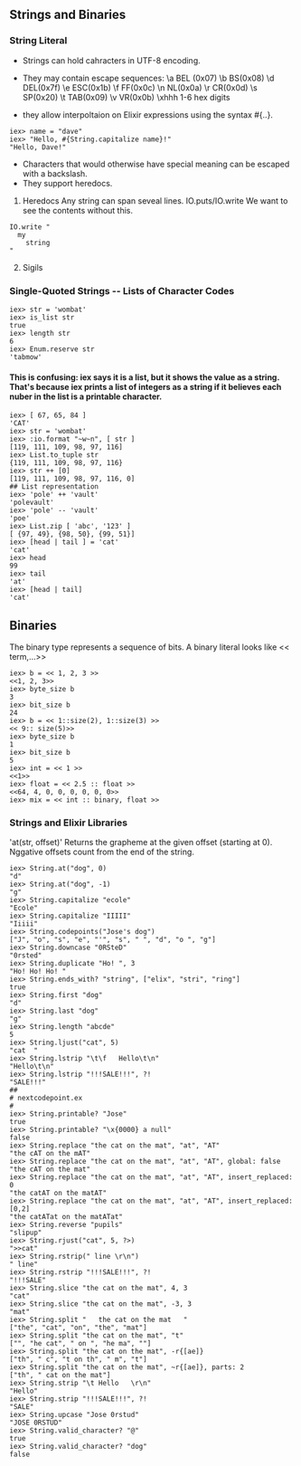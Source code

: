 ## Strings and Binaries
### String Literal
* Strings can hold cahracters in UTF-8 encoding.
* They may contain escape sequences:
  \a BEL (0x07)  \b  BS(0x08)   \d DEL(0x7f)
	\e ESC(0x1b)   \f  FF(0x0c)   \n NL(0x0a)
	\r CR(0x0d)    \s  SP(0x20)   \t TAB(0x09)
	\v VR(0x0b)    \xhhh 1-6 hex digits

* they allow interpoltaion on Elixir expressions using the syntax #{..}.
```
iex> name = "dave"
iex> "Hello, #{String.capitalize name}!"
"Hello, Dave!"
```
* Characters that would otherwise have special meaning can be escaped with a backslash.
* They support heredocs.

1. Heredocs
  Any string can span seveal lines. IO.puts/IO.write
	We want to see the contents without this.
```
IO.write "
  my
	string
"
```
2. Sigils

### Single-Quoted Strings -- Lists of Character Codes
```
iex> str = 'wombat'
iex> is_list str
true
iex> length str
6
iex> Enum.reserve str
'tabmow'
```

#### This is confusing: iex says it is a list, but it shows the value as a string. That's because iex prints a list of integers as a string if it believes each nuber in the list is a printable character.
```
iex> [ 67, 65, 84 ]
'CAT'
iex> str = 'wombat'
iex> :io.format "~w~n", [ str ]
[119, 111, 109, 98, 97, 116]
iex> List.to_tuple str
{119, 111, 109, 98, 97, 116}
iex> str ++ [0]
[119, 111, 109, 98, 97, 116, 0]
## List representation
iex> 'pole' ++ 'vault'
'polevault'
iex> 'pole' -- 'vault'
'poe'
iex> List.zip [ 'abc', '123' ]
[ {97, 49}, {98, 50}, {99, 51}]
iex> [head | tail ] = 'cat'
'cat'
iex> head
99
iex> tail
'at'
iex> [head | tail]
'cat'
```

## Binaries
  The binary type represents a sequence of bits.
	A binary literal looks like << term,...>>
```
iex> b = << 1, 2, 3 >>
<<1, 2, 3>>
iex> byte_size b
3
iex> bit_size b
24
iex> b = << 1::size(2), 1::size(3) >>
<< 9:: size(5)>>
iex> byte_size b
1
iex> bit_size b
5
iex> int = << 1 >>
<<1>>
iex> float = << 2.5 :: float >>
<<64, 4, 0, 0, 0, 0, 0, 0>>
iex> mix = << int :: binary, float >>

```

### Strings and Elixir Libraries
'at(str, offset)'
    Returns the grapheme at the given offset (starting at 0). Nggative
		offsets count from the end of the string.
```
iex> String.at("dog", 0)
"d"
iex> String.at("dog", -1)
"g"
iex> String.capitalize "ecole"
"Ecole"
iex> String.capitalize "IIIII"
"Iiiii"
iex> String.codepoints("Jose's dog")
["J", "o", "s", "e", "'", "s", " ", "d", "o ", "g"]
iex> String.downcase "0RSteD"
"0rsted"
iex> String.duplicate "Ho! ", 3
"Ho! Ho! Ho! "
iex> String.ends_with? "string", ["elix", "stri", "ring"]
true
iex> String.first "dog"
"d"
iex> String.last "dog"
"g"
iex> String.length "abcde"
5
iex> String.ljust("cat", 5)
"cat  "
iex> String.lstrip "\t\f   Hello\t\n"
"Hello\t\n"
iex> String.lstrip "!!!SALE!!!", ?!
"SALE!!!"
##
# nextcodepoint.ex
#
iex> String.printable? "Jose"
true
iex> String.printable? "\x{0000} a null"
false
iex> String.replace "the cat on the mat", "at", "AT"
"the cAT on the mAT"
iex> String.replace "the cat on the mat", "at", "AT", global: false
"the cAT on the mat"
iex> String.replace "the cat on the mat", "at", "AT", insert_replaced: 0
"the catAT on the matAT"
iex> String.replace "the cat on the mat", "at", "AT", insert_replaced: [0,2]
"the catATat on the matATat"
iex> String.reverse "pupils"
"slipup"
iex> String.rjust("cat", 5, ?>)
">>cat"
iex> String.rstrip(" line \r\n")
" line"
iex> String.rstrip "!!!SALE!!!", ?!
"!!!SALE"
iex> String.slice "the cat on the mat", 4, 3
"cat"
iex> String.slice "the cat on the mat", -3, 3
"mat"
iex> String.split "   the cat on the mat   "
["the", "cat", "on", "the", "mat"]
iex> String.split "the cat on the mat", "t"
["", "he cat", " on ", "he ma", ""]
iex> String.split "the cat on the mat", -r{[ae]}
["th", " c", "t on th", " m", "t"]
iex> String.split "the cat on the mat", ~r{[ae]}, parts: 2
["th", " cat on the mat"]
iex> String.strip "\t Hello   \r\n"
"Hello"
iex> String.strip "!!!SALE!!!", ?!
"SALE"
iex> String.upcase "Jose 0rstud"
"JOSE 0RSTUD"
iex> String.valid_character? "@"
true
iex> String.valid_character? "dog"
false
```


